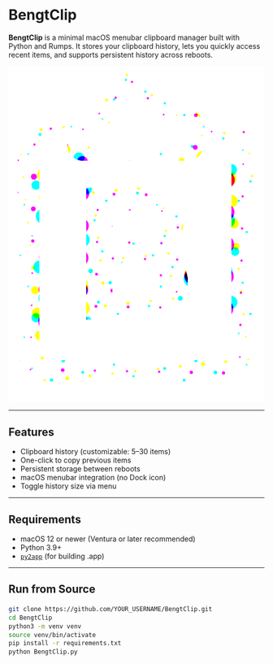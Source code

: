 # BengtClip

**BengtClip** is a minimal macOS menubar clipboard manager built with Python and Rumps. It stores your clipboard history, lets you quickly access recent items, and supports persistent history across reboots.

![logo](app/resources/Bengt_Logo_rainbow.png)

---

## Features

- Clipboard history (customizable: 5–30 items)
- One-click to copy previous items
- Persistent storage between reboots
- macOS menubar integration (no Dock icon)
- Toggle history size via menu

---

## Requirements

- macOS 12 or newer (Ventura or later recommended)
- Python 3.9+
- [`py2app`](https://github.com/ronaldoussoren/py2app) (for building .app)

---

## Run from Source

```bash
git clone https://github.com/YOUR_USERNAME/BengtClip.git
cd BengtClip
python3 -m venv venv
source venv/bin/activate
pip install -r requirements.txt
python BengtClip.py